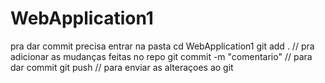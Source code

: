 # WebApplication1

pra dar commit precisa entrar na pasta
cd WebApplication1
git add . // pra adicionar as mudanças feitas no repo
git commit -m "comentario" // para dar commit 
git push // para enviar as alteraçoes ao git
